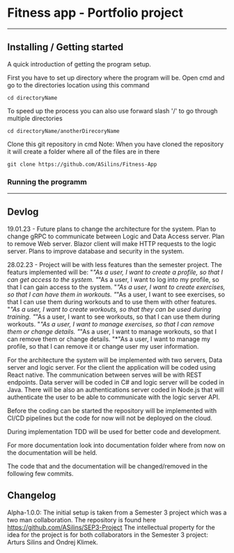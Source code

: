 # Fitness app - Portfolio project

----

## Installing / Getting started

A quick introduction of getting the program setup.

First you have to set up directory where the program will be.
Open cmd and go to the directories location using this command

```shell
cd directoryName
```

To speed up the process you can also use forward slash '/' to go through multiple directories

```shell
cd directoryName/anotherDirecoryName
```

Clone this git repository in cmd
Note: When you have cloned the repository it will create a folder where all of the files are in there

```shell
git clone https://github.com/ASilins/Fitness-App
```

### Running the programm

----

## Devlog

19.01.23 - 
Future plans to change the architecture for the system. Plan to change gRPC to communicate between Logic and Data Access server. Plan to remove Web server. Blazor client will make HTTP requests to the logic server. Plans to improve database and security in the system.

28.02.23 -
Project will be with less features than the semester project. The featurs implemented will be:
"*"As a user, I want to create a profile, so that I can get access to the system.
"*"As a user, I want to log into my profile, so that I can gain access to the system.
"*"As a user, I want to create exercises, so that I can have them in workouts.
"*"As a user, I want to see exercises, so that I can use them during workouts and to use them with other features.
"*"As a user, I want to create workouts, so that they can be used during training.
"*"As a user, I want to see workouts, so that I can use them during workouts.
"*"As a user, I want to manage exercises, so that I can remove them or change details.
"*"As a user, I want to manage workouts, so that I can remove them or change details.
"*"As a user, I want to manage my profile, so that I can remove it or change user my user information.

For the architecture the system will be implemented with two servers, Data server and logic server. For the client the application will be coded using React native.
The communication between serves will be with REST endpoints. Data server will be coded in C# and logic server will be coded in Java. There will be also an authentications server coded in Node.js that will authenticate the user to be able to communicate with the logic server API. 

Before the coding can be started the repository will be implemented with CI/CD pipelines but the code for now will not be deployed on the cloud. 

During implementation TDD will be used for better code and development.

For more documentation look into documentation folder where from now on the documentation will be held.

The code that and the documentation will be changed/removed in the following few commits. 

## Changelog

Alpha-1.0.0: 
The initial setup is taken from a Semester 3 project which was a two man collaboration. The repository is found here https://github.com/ASilins/SEP3-Project
The intellectual property for the idea for the project is for both collaborators in the Semester 3 project: Arturs Silins and Ondrej Klimek.
